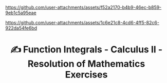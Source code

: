 

https://github.com/user-attachments/assets/f52a2170-b4b9-46ec-b859-9eb1c5a95eae

https://github.com/user-attachments/assets/1c6e21c8-4cd6-4ff5-82c6-922da54fe6bd





# <p align="center"> ✍️ Function Integrals - Calculus II - Resolution of Mathematics Exercises
